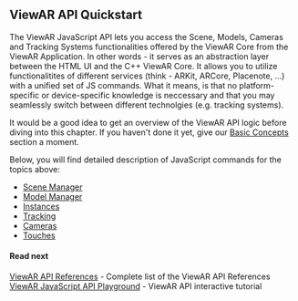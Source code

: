 ## ViewAR API Quickstart

The ViewAR JavaScript API lets you access the Scene, Models, Cameras and Tracking Systems functionalities offered by the ViewAR Core from the ViewAR Application. In other words - it serves as an abstraction layer between the HTML UI and the C++ ViewAR Core. It allows you to utilize functionalitites of different services (think - ARKit, ARCore, Placenote, ...) with a unified set of JS commands. What it means, is that no platform-specific or device-specific knowledge is neccessary and that you may seamlessly switch between different technolgies (e.g. tracking systems).

It would be a good idea to get an overview of the ViewAR API logic before diving into this chapter.
If you haven't done it yet, give our [Basic Concepts](00--sdk/sdk--basic-concepts/sdk--basic-concepts--overview.md) section a moment.

Below, you will find detailed description of JavaScript commands for the topics above:

* [Scene Manager](sdk/sdk--api-quickstart/sdk--api-quickstart--scene-manager.md)
* [Model Manager](sdk/sdk--api-quickstart/sdk--api-quickstart--model-manager.md)
* [Instances](sdk/sdk--api-quickstart/sdk--api-quickstart--instances.md)
* [Tracking](sdk/sdk--api-quickstart/sdk--api-quickstart--tracking.md)
* [Cameras](sdk/sdk--api-quickstart/sdk--api-quickstart--cameras.md)
* [Touches](sdk/sdk--api-quickstart/sdk--api-quickstart--touches.md)

#### Read next
[ViewAR API References](http://test2.3.viewar.com/docs/index.html) - Complete list of the ViewAR API References
[ViewAR JavaScript API Playground](https://webversion.viewar.com/com.viewar.sandbox/100/) - ViewAR API interactive tutorial
